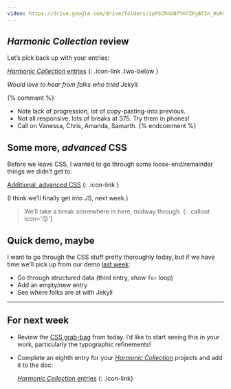 ```yaml
---
video: https://drive.google.com/drive/folders/1pPSCRnGN7Ym7ZFyBl5n_HvKvArrpo_B6
---
```




## *Harmonic Collection* review

Let’s pick back up with your entries:

[*Harmonic Collection* entries](https://docs.google.com/spreadsheets/d/1vXYVnicRUHnczxPCSaqsmmflynnwP22zhES5jFMPKpw/)
{: .icon-link .two-below }

*Would love to hear from folks who tried Jekyll.*

{% comment %}
* Note lack of progression, lot of copy-pasting-into previous.
* Not all responsive, lots of breaks at 375. Try them in phones!
* Call on Vanessa, Chris, Amanda, Samarth.
{% endcomment %}



## Some more, *advanced* CSS

Before we leave CSS, I wanted to go through some loose-end/remainder things we didn’t get to:

[Additional, advanced CSS](/topic/advanced-css)
{: .icon-link }

(I think we’ll finally get into JS, next week.)



> We’ll take a break somewhere in here, midway through.
{: .callout icon='😲'}



## Quick demo, maybe

I want to go through the CSS stuff pretty thoroughly today, but if we have time we’ll pick up from our demo [last week](/week/9/#lets-try-it-out):

- Go through structured data (third entry, show `for` loop)
- Add an empty/new entry
- See where folks are at with Jekyll



---



## For next week

- Review the [CSS grab-bag](/topic/advanced-css) from today. I’d like to start seeing this in your work, particularly the typographic refinements!

- Complete an eighth entry for your [*Harmonic Collection*](/project/harmonic) projects and add it to the doc:

	[*Harmonic Collection* entries](https://docs.google.com/spreadsheets/d/1vXYVnicRUHnczxPCSaqsmmflynnwP22zhES5jFMPKpw/)
	{: .icon-link}
